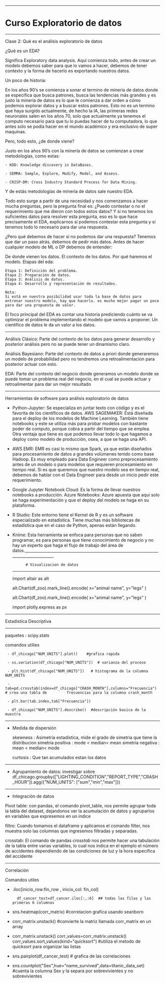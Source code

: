 ________________________________________________________________________

#                   Curso Exploratorio de datos
________________________________________________________________________

Clase 2: Qué es el análisis exploratorio de datos

¿Qué es un EDA?

Significa Exploratory data analysis. Aquí comienza todo, antes de crear un modelo debemos saber para que lo vamos a hacer, debemos de tener contexto y la forma de hacerlo es exportando nuestros datos.

Un poco de historia:

En los años 90’s se comienza a sonar el termino de minería de datos donde se especifica que busca patrones, busca las tendencias más grandes y es justo la minería de datos es lo que le comienza a dar orden a cómo podemos explorar datos y a buscar estos patrones. Esto no es un termino que haya surgido actualmente, de hecho la IA, las primeras redes neuronales salen en los años 70, solo que actualmente ya tenemos el computo necesario para que tu lo puedas hacer de tu computadora, lo que antes solo se podía hacer en el mundo académico y era exclusivo de super maquinas.

Pero, todo esto, ¿de donde viene?

Justo en los años 90’s con la minería de datos se comienzan a crear metodologías, como estas:

    - KDD: Knowledge discovery in DataBases.

    - SEMMA: Sample, Explore, Modify, Model, and Assess.

    - CRISP-DM: Cross Industry Standard Process for Data Mining.

Y de estás metodologías de minería de datos sale nuestro EDA.

Todo esto surge a partir de una necesidad y nos comenzamos a hacer mucha preguntas, pero la pregunta final es: ¿Puedo contestar o no el requerimiento que me dieron con todos estos datos? Y si no tenemos los suficientes datos para resolver esta pregunta, eso es lo que hace precisamente el EDA, explicarnos si podemos contestar esta pregunta y si tenemos todo lo necesario para dar una respuesta.

¿Pero qué debemos de hacer si no podemos dar una respuesta? Tenemos que dar un paso atrás, debemos de pedir más datos.
Antes de hacer cualquier modelo de ML o DP debemos de entender:

De donde vienen los datos.
El contexto de los datos.
Por qué haremos el modelo.
Etapas del eda:

    Etapa 1: Definición del problema.
    Etapa 2: Preparación de datos.
    Etapa 3: Análisis de datos.
    Etapa 4: Desarrollo y representación de resultados.
    
    Nota:
    Si está en nuestra posibilidad usar toda la base de datos para entrenar nuestro modelo, hay que hacerlo. es mucho mejor pagar un poco para dar una propuesta de valor.

El foco principal del EDA es contar una historia prediciendo cuánto se va optimizar el problema implementando el modelo que vamos a proponer. Un científico de datos le da un valor a los datos.

_________________________________________________________________________________________________

Análisis Clásico: Parte del contexto de los datos para generar desarrollo y posterior análisis pero no se puede tener un dinamismo claro.

Análisis Bayesiano: Parte del contexto de datos a priori donde generaremos un modelo de probabilidad pero no tendremos una retroalimentacion para posterior actuar con esto.

EDA: Parte del contexto del negocio donde generamos un modelo donde se puede tomar un problema real del negocio, en el cual se puede actuar y retroalimentar para dar un mejor resultado


___________________________________________________________________________________________________

Herramientas de software para análisis exploratorio de datos

- Python-Jupyter:
    Se especializa en juntar texto con código y es el favorita de los científicos de datos.
    AWS SAGEMAKER: Está diseñada para el deploy de los modelos de Machine Learning. También tiene notebooks y este se utiliza más para probar modelos con bastante poder de computo, porque cobra a partir del tiempo que se emplea. Otra ventaja que tiene es que podemos llevar todo lo que hagamos a deploy como modelo de producción, osea, a que se haga una API.

- AWS EMR:
    EMR es casi lo mismo que Spark, ya que están diseñados para procesamiento de datos a grandes volúmenes tenido como base Hadoop. Es muy empleado para Data Engineer como preprocesamiento antes de un modelo o para modelos que requieren procesamiento en tiempo real. Si es que queremos que nuestro modelo sea en tiempo real, debemos de hablar con el Data Engineer para desde un inicio pedir este requerimiento.

- Google Jupyter Notebook Cloud:
    Es la forma de llevar nuestros notebooks a producción.
    Azure Notebooks: Azure apuesta que aquí solo se haga experimentación y que el deploy del modelo se haga en su plataforma.

- R Studio: 
    Este entorno tiene el Kernel de R y es un software especializado en estadística. Tiene muchas más bibliotecas de estadística que en el caso de Python, apenas están llegando.

- Knime: 
    Esta herramienta se enfoca para personas que no saben programar, es para personas que tiene conocimiento de negocio y no hay un experto que haga el flujo de trabajo del área de datos._________________________________________________________________________________________

            # Visualizacion de datos
    ________________________________________________________________________________________

    import altair as alt

    alt.Chart(df_zoo).mark_line().encode(
        x="animal name",
        y="legs"
        )

    alt.Chart(df_zoo).mark_line().encode(
        x="animal name",
        y="legs"
        )
    
    import plotly.express as px

_______________________________________________________________________________________

Estadistica Descriptiva
_______________________________________________________________________________________
paquetes :
    scipy.stats



comandos utilies

     - df_chicago["NUM_UNITS"].plot()    #grafica rapida

     - ss.variation(df_chicago["NUM_UNITS"])  # varianza del proceso

     - plt.hist(df_chicago["NUM_UNITS"])   # histograma de la columna NUM_UNITS

     - tab=pd.crosstab(index=df_chicago["CRASH_MONTH"],columns="Frecuencia")  # crea una tabla de         frecuencias para la columna crash_month

     - plt.bar(tab.index,tab["Frecuencia"])

     - df_chicago["NUM_UNITS"].describe()  #descripción basica de la muestra
    
_________________________________________________________________________________________________

- Medida de dispersión

    skewness : Asimetria estadistica, mide el grado de simetria que tiene la distribucion
                simetria positiva :  mode < median< mean
                simetria negativa : mean < median< mode

    
    curtosis :
                Que tan acumulados estan los datos


_________________________________________________________________________________________________

-   Agrupamiento de datos:
    investigar sobre df_chicago.groupby(["LIGHTING_CONDITION","REPORT_TYPE","CRASH_HOUR"]).agg({"NUM_UNITS": ["sum","min","max"]})

_________________________________________________________________________________________________

- Integración de datos 



Pivot table:
con pandas, el comando pivot_table, nos permite agrupar toda la tabla del dataset, dejandonos ver la acumulación de datos y agruparlos en variables que expresemos en un
indice

filtro:
Cuando tomamos el dataframe y aplicamos el comando filter, nos muestra solo las columnas que ingresemos filtradas y separadas.

crosstab:
El comando de pandas $crosstab$ nos permite hacer una tabulación de la tabla entre varias variables, lo cual nos indica en el ejemplo el número de accidentes dependiendo de las condiciones de luz y la hora específica del accidente


______________________________________________________________________________________________

Correlación

Comandos utiles

- .iloc[inicio_row:fin_row , inicio_col: fin_col]
        
        df_cancer_test=df_cancer.iloc[:,:6]  ## todas las filas y las primeras 6 columnas


-   sns.heatmap(corr_matrix)   #correlacion grafica usando seanborn

-   corr_matrix.unstack()  #convierte la matriz llamada corr_matrix en un array

-   corr_matrix.unstack()
    corr_values=corr_matrix.unstack() 
    corr_values.sort_values(kind="quicksort")  #utiliza el metodo de quicksort para organizar las listas

- sns.pairplot(df_cancer_test) # grafica de las correlaciones

- sns.countplot("Sex",hue="name_survived",data=titanic_data_set)  #cuenta la columna Sex y la separa por sobrevivientes y no sobrevivientes
